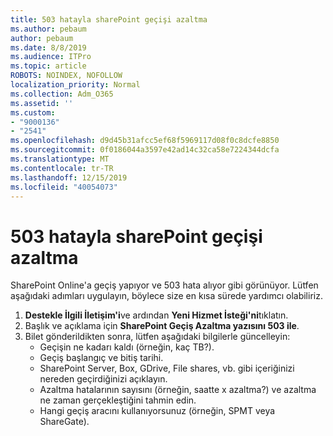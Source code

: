 ```yaml
---
title: 503 hatayla sharePoint geçişi azaltma
ms.author: pebaum
author: pebaum
ms.date: 8/8/2019
ms.audience: ITPro
ms.topic: article
ROBOTS: NOINDEX, NOFOLLOW
localization_priority: Normal
ms.collection: Adm_O365
ms.assetid: ''
ms.custom:
- "9000136"
- "2541"
ms.openlocfilehash: d9d45b31afcc5ef68f5969117d08f0c8dcfe8850
ms.sourcegitcommit: 0f0186044a3597e42ad14c32ca58e7224344dcfa
ms.translationtype: MT
ms.contentlocale: tr-TR
ms.lasthandoff: 12/15/2019
ms.locfileid: "40054073"
---
```

# <a name="sharepoint-migration-throttling-with-503-errors"></a>503 hatayla sharePoint geçişi azaltma

SharePoint Online'a geçiş yapıyor ve 503 hata alıyor gibi görünüyor. Lütfen aşağıdaki adımları uygulayın, böylece size en kısa sürede yardımcı olabiliriz. 

1. **Destekle İlgili İletişim'i**ve ardından **Yeni Hizmet İsteği'ni**tıklatın.
2. Başlık ve açıklama için **SharePoint Geçiş Azaltma yazısını 503 ile**.
3. Bilet gönderildikten sonra, lütfen aşağıdaki bilgilerle güncelleyin:
    - Geçişin ne kadarı kaldı (örneğin, kaç TB?).
    - Geçiş başlangıç ve bitiş tarihi.
    - SharePoint Server, Box, GDrive, File shares, vb. gibi içeriğinizi nereden geçirdiğinizi açıklayın.
    - Azaltma hatalarının sayısını (örneğin, saatte x azaltma?) ve azaltma ne zaman gerçekleştiğini tahmin edin.
    - Hangi geçiş aracını kullanıyorsunuz (örneğin, SPMT veya ShareGate).


